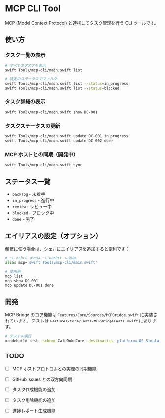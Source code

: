 # MCP CLI Tool

MCP (Model Context Protocol) と連携してタスク管理を行う CLI ツールです。

## 使い方

### タスク一覧の表示

```bash
# すべてのタスクを表示
swift Tools/mcp-cli/main.swift list

# 特定のステータスでフィルタ
swift Tools/mcp-cli/main.swift list --status=in_progress
swift Tools/mcp-cli/main.swift list --status=blocked
```

### タスク詳細の表示

```bash
swift Tools/mcp-cli/main.swift show DC-001
```

### タスクステータスの更新

```bash
swift Tools/mcp-cli/main.swift update DC-001 in_progress
swift Tools/mcp-cli/main.swift update DC-002 done
```

### MCP ホストとの同期（開発中）

```bash
swift Tools/mcp-cli/main.swift sync
```

## ステータス一覧

- `backlog` - 未着手
- `in_progress` - 進行中
- `review` - レビュー中
- `blocked` - ブロック中
- `done` - 完了

## エイリアスの設定（オプション）

頻繁に使う場合は、シェルにエイリアスを追加すると便利です：

```bash
# ~/.zshrc または ~/.bashrc に追加
alias mcp='swift Tools/mcp-cli/main.swift'

# 使用例
mcp list
mcp show DC-001
mcp update DC-001 done
```

## 開発

MCP Bridge のコア機能は `Features/Core/Sources/MCPBridge.swift` に実装されています。
テストは `Features/Core/Tests/MCPBridgeTests.swift` にあります。

```bash
# テストの実行
xcodebuild test -scheme CafeDokoCore -destination 'platform=iOS Simulator,name=iPhone 16,OS=18.6'
```

## TODO

- [ ] MCP ホストプロトコルとの実際の同期機能
- [ ] GitHub Issues との双方向同期
- [ ] タスク作成機能の追加
- [ ] タスク削除機能の追加
- [ ] 進捗レポート生成機能

